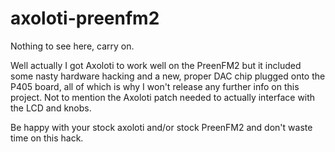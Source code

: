 # axoloti-preenfm2

Nothing to see here, carry on.

Well actually I got Axoloti to work well on the PreenFM2 but it included some nasty hardware hacking and a new, proper DAC chip plugged onto the P405 board, all of which is why I won't release any further info on this project. Not to mention the Axoloti patch needed to actually interface with the LCD and knobs.

Be happy with your stock axoloti and/or stock PreenFM2 and don't waste time on this hack.
